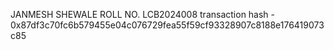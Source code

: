 JANMESH SHEWALE 
ROLL NO. LCB2024008
transaction hash - 0x87df3c70fc6b579455e04c076729fea55f59cf93328907c8188e176419073c85
